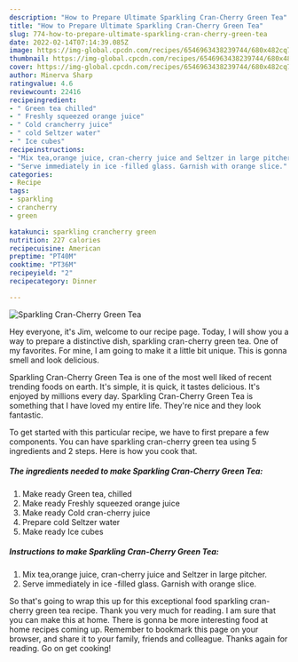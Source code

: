 ```yaml
---
description: "How to Prepare Ultimate Sparkling Cran-Cherry Green Tea"
title: "How to Prepare Ultimate Sparkling Cran-Cherry Green Tea"
slug: 774-how-to-prepare-ultimate-sparkling-cran-cherry-green-tea
date: 2022-02-14T07:14:39.085Z
image: https://img-global.cpcdn.com/recipes/6546963438239744/680x482cq70/sparkling-cran-cherry-green-tea-recipe-main-photo.jpg
thumbnail: https://img-global.cpcdn.com/recipes/6546963438239744/680x482cq70/sparkling-cran-cherry-green-tea-recipe-main-photo.jpg
cover: https://img-global.cpcdn.com/recipes/6546963438239744/680x482cq70/sparkling-cran-cherry-green-tea-recipe-main-photo.jpg
author: Minerva Sharp
ratingvalue: 4.6
reviewcount: 22416
recipeingredient:
- " Green tea chilled"
- " Freshly squeezed orange juice"
- " Cold crancherry juice"
- " cold Seltzer water"
- " Ice cubes"
recipeinstructions:
- "Mix tea,orange juice, cran-cherry juice and Seltzer in large pitcher."
- "Serve immediately in ice -filled glass. Garnish with orange slice."
categories:
- Recipe
tags:
- sparkling
- crancherry
- green

katakunci: sparkling crancherry green 
nutrition: 227 calories
recipecuisine: American
preptime: "PT40M"
cooktime: "PT36M"
recipeyield: "2"
recipecategory: Dinner

---
```



![Sparkling Cran-Cherry Green Tea](https://img-global.cpcdn.com/recipes/6546963438239744/680x482cq70/sparkling-cran-cherry-green-tea-recipe-main-photo.jpg)

Hey everyone, it's Jim, welcome to our recipe page. Today, I will show you a way to prepare a distinctive dish, sparkling cran-cherry green tea. One of my favorites. For mine, I am going to make it a little bit unique. This is gonna smell and look delicious.

Sparkling Cran-Cherry Green Tea is one of the most well liked of recent trending foods on earth. It's simple, it is quick, it tastes delicious. It's enjoyed by millions every day. Sparkling Cran-Cherry Green Tea is something that I have loved my entire life. They're nice and they look fantastic.




To get started with this particular recipe, we have to first prepare a few components. You can have sparkling cran-cherry green tea using 5 ingredients and 2 steps. Here is how you cook that.

<!--inarticleads1-->

##### The ingredients needed to make Sparkling Cran-Cherry Green Tea:

1. Make ready  Green tea, chilled
1. Make ready  Freshly squeezed orange juice
1. Make ready  Cold cran-cherry juice
1. Prepare  cold Seltzer water
1. Make ready  Ice cubes




<!--inarticleads2-->

##### Instructions to make Sparkling Cran-Cherry Green Tea:

1. Mix tea,orange juice, cran-cherry juice and Seltzer in large pitcher.
1. Serve immediately in ice -filled glass. Garnish with orange slice.




So that's going to wrap this up for this exceptional food sparkling cran-cherry green tea recipe. Thank you very much for reading. I am sure that you can make this at home. There is gonna be more interesting food at home recipes coming up. Remember to bookmark this page on your browser, and share it to your family, friends and colleague. Thanks again for reading. Go on get cooking!

